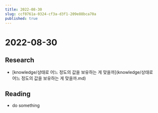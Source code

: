 ```yaml
---
title: 2022-08-30
slug: ccf0761a-0324-cf3a-d3f1-209e88bca70a
published: true
---
```


# 2022-08-30

## Research

* \[knowledge/상태로 어느 정도의 값을 보유하는 게 맞을까\](knowledge/상태로 어느 정도의 값을 보유하는 게 맞을까.md)

## Reading

* do something
